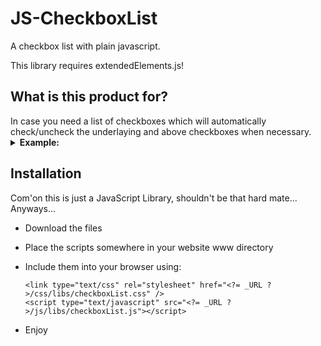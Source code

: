 <h1>JS-CheckboxList</h1>
A checkbox list with plain javascript.

This library requires extendedElements.js!

<h2> What is this product for?</h2>
In case you need a list of checkboxes which will automatically check/uncheck the underlaying and above checkboxes when necessary.
<details>
  <summary><b>Example:</b></summary>

  I have a list of checkboxes like so:
  * Group 1
  * * Sub Group 1
  * * * Item 1
  * * * Item 2
  * * Sub Group 2
  * * * Item 3
  * Group 2
  * * Item 4
  * Item 5

  The following will be selected when...

  ... I select Item 1:
  * Group 1
  * * Sub Group 1
  * * * Item 1

  ... I select Sub Group 1:
  * Group 1
  * * Sub Group 1
  * * * Item 1
  * * * Item 2

  ... I select Sub Group 2:
  * Group 1
  * * Sub Group 2
  * * * Item 3

  ... I select Group 1:
  * Group 1
  * * Sub Group 1
  * * * Item 1
  * * * Item 2
  * * Sub Group 2
  * * * Item 3

  ... I select item 5:
  * Item 5
</details>

<h2>Installation</h2>
Com'on this is just a JavaScript Library, shouldn't be that hard mate... Anyways...

* Download the files
* Place the scripts somewhere in your website www directory
* Include them into your browser using:

  ```
  <link type="text/css" rel="stylesheet" href="<?= _URL ?>/css/libs/checkboxList.css" />
  <script type="text/javascript" src="<?= _URL ?>/js/libs/checkboxList.js"></script>
  ```
  
* Enjoy
